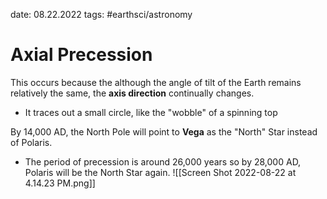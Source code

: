 date: 08.22.2022
tags: #earthsci/astronomy
# Axial Precession
This occurs because the although the angle of tilt of the Earth remains relatively the same, the **axis direction** continually changes.
- It traces out a small circle, like the "wobble" of a spinning top

By 14,000 AD, the North Pole will point to **Vega** as the "North" Star instead of Polaris.
- The period of precession is around 26,000 years so by 28,000 AD, Polaris will be the North Star again.
![[Screen Shot 2022-08-22 at 4.14.23 PM.png]]